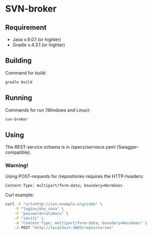 # SVN-broker

## Requirement
* Java v.9.0.1 (or highter)
* Gradle v.4.3.1 (or highter)

## Building
Command for build:
``` bash
gradle build
```

## Running
Commands for run (Windows and Linux):
``` bash
svn-broker
```

## Using
The REST-service schema is in /specs/serviece.yaml (Swagger-compatible).

### Warning!
Using POST-requests for /repositories requires the HTTP-headers:
```
Content-Type: multipart/form-data; boundary=HereGoes
```
Curl example:
``` bash
curl -F "url=http://svn.example.org/code" \
    -F "login=john_cena" \
    -F "password=tutudutu" \
    -F "id=111" \
    -H "Content-Type: multipart/form-data; boundary=HereGoes" \
    -X POST "http://localhost:3003/repositories"
```